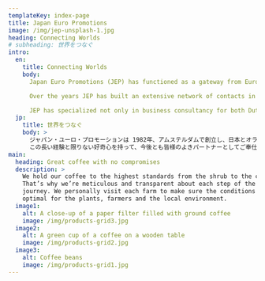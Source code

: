 ```yaml
---
templateKey: index-page
title: Japan Euro Promotions
image: /img/jep-unsplash-1.jpg
heading: Connecting Worlds
# subheading: 世界をつなぐ
intro:
  en:
    title: Connecting Worlds
    body:
      Japan Euro Promotions (JEP) has functioned as a gateway from Europe to Japan and Vice versa ever since 1982. Our Japanese and European clients vary from hospitality companies to research institutions, import and export companies environmental involved companies, but also to artists, cultural theme parcs, museums, TV-stations, newspapers,.

      Over the years JEP has built an extensive network of contacts in Japan and Europe and has acquired experience in various fields.

      JEP has specialized not only in business consultancy for both Dutch and Japanese companies and municipalities, but also has broad experience in media coordination and planning of cultural and social events. [Book 'Learning the Dutch Way'](/img/book-takeshi.jpg)
  jp:
    title: 世界をつなぐ
    body: >
      ジャパン・ユーロ・プロモーションは 1982年、アムステルダムで創立し、日本とオランダをはじめとする欧州の国々との政治、経済、メディア、文化の交流促進に勤めて来ました。ジャパン・ユーロ・プロモーションは 創設以来、東西の橋として企業や団体のさまざまな課題を解決し、そこに新たな生きを引き込み、また、政府、自治体、商社(しゃ)(しゃ)、企業、博物館、新聞社、テレービ局、出版翻訳(やく)通(とお)訳事務所、ＮＧＯ，ＮＰＯなどの幅広(ひろ)(ひろ)いネットワークを通して広い分野の専門的知識を貯蓄して参りました。
      この長い経験と限りない好奇心を持って、今後とも皆様のよきパートナーとしてご奉仕させて頂きたいと存じております。
main:
  heading: Great coffee with no compromises
  description: >
    We hold our coffee to the highest standards from the shrub to the cup.
    That’s why we’re meticulous and transparent about each step of the coffee’s
    journey. We personally visit each farm to make sure the conditions are
    optimal for the plants, farmers and the local environment.
  image1:
    alt: A close-up of a paper filter filled with ground coffee
    image: /img/products-grid3.jpg
  image2:
    alt: A green cup of a coffee on a wooden table
    image: /img/products-grid2.jpg
  image3:
    alt: Coffee beans
    image: /img/products-grid1.jpg
---
```

